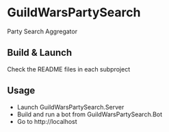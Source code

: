 # GuildWarsPartySearch
Party Search Aggregator

## Build & Launch
Check the README files in each subproject

## Usage
- Launch GuildWarsPartySearch.Server
- Build and run a bot from GuildWarsPartySearch.Bot
- Go to http://localhost
